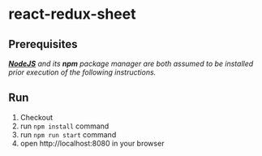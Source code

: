 # react-redux-sheet

## Prerequisites

_[**NodeJS**](https://nodejs.org/) and its **npm** package manager are both
assumed to be installed prior execution of the following instructions._

## Run

1. Checkout
2. run `npm install` command
3. run `npm run start` command
4. open http://localhost:8080 in your browser
